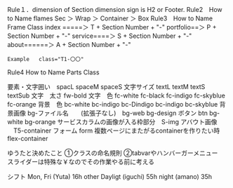 Rule１．dimension of Section 
    dimension sign is H2 or Footer.
Rule2　How to Name flames
    Sec ＞ Wrap ＞ Container ＞ Box
Rule3　How to Name  Frame Class
    index =====＞ T + Section Number + "-"
    portfolio==＞ P + Section Number + "-"
    service====＞ S + Section Number + "-"
    about======＞ A + Section Number + "-"

    Example   class="T1-〇〇"

Rule4  How to Name Parts Class

要素・文字囲い　spacL spaceM spaceS
文字サイズ     textL textM textS textSub
文字　太さ     fw-bold
文字　色       fc-white fc-black fc-indigo  fc-skyblue　fc-orange
背景　色       bc-white bc-indigo bc-Dindigo bc-indigo bc-skyblue
背景画像       bg-ファイル名　　(拡張子なし)　bg-web bg-design
ボタン         btn bg-white bg-orange
サービスカラムの画像が入る枠部分　S-img
アバウト画像 　T5-container
フォーム      form
複数ページにまたがるcontainerを作りたい時  flex-container


ゆうたと決めたこと
①クラスの命名規則
②tabvarやハンバーガーメニュー　スライダーは特殊な￥なのでその作業やる前に考える

シフト
Mon, Fri (Yuta) 16h
other Dayligt (iguchi) 55h
      night (amano) 35h
